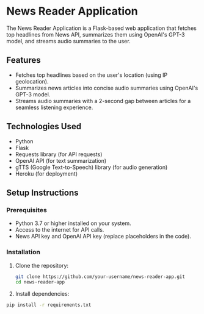 # News Reader Application

The News Reader Application is a Flask-based web application that fetches top headlines from News API, summarizes them using OpenAI's GPT-3 model, and streams audio summaries to the user.

## Features

- Fetches top headlines based on the user's location (using IP geolocation).
- Summarizes news articles into concise audio summaries using OpenAI's GPT-3 model.
- Streams audio summaries with a 2-second gap between articles for a seamless listening experience.

## Technologies Used

- Python
- Flask
- Requests library (for API requests)
- OpenAI API (for text summarization)
- gTTS (Google Text-to-Speech) library (for audio generation)
- Heroku (for deployment)

## Setup Instructions

### Prerequisites

- Python 3.7 or higher installed on your system.
- Access to the internet for API calls.
- News API key and OpenAI API key (replace placeholders in the code).

### Installation

1. Clone the repository:

   ```bash
   git clone https://github.com/your-username/news-reader-app.git
   cd news-reader-app
   
2. Install dependencies:

  ```bash
  pip install -r requirements.txt

